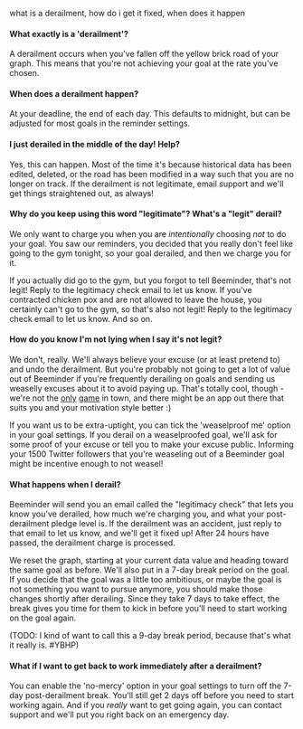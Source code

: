 what is a derailment, how do i get it fixed, when does it happen 

#### What exactly is a 'derailment'?
A derailment occurs when you've fallen off the yellow brick road of your graph.  This means that you're not achieving your goal at the rate you've chosen.

#### When does a derailment happen?
At your deadline, the end of each day.  This defaults to midnight, but can be adjusted for most goals in the reminder settings.

#### I just derailed in the middle of the day!  Help?
Yes, this can happen.  Most of the time it's because historical data has been edited, deleted, or the road has been modified in a way such that you are no longer on track.  If the derailment is not legitimate, email support and we'll get things straightened out, as always!

#### Why do you keep using this word "legitimate"?  What's a "legit" derail?
We only want to charge you when you are *intentionally* choosing *not* to do your goal.  You saw our reminders, you decided that you really don't feel like going to the gym tonight, so your goal derailed, and then we charge you for it.

If you actually did go to the gym, but you forgot to tell Beeminder, that's not legit!  Reply to the legitimacy check email to let us know.  If you've contracted chicken pox and are not allowed to leave the house, you certainly can't go to the gym, so that's also not legit!  Reply to the legitimacy check email to let us know.  And so on.

#### How do you know I'm not lying when I say it's not legit?
We don't, really.  We'll always believe your excuse (or at least pretend to) and undo the derailment.  But you're probably not going to get a lot of value out of Beeminder if you're frequently derailing on goals and sending us weaselly excuses about it to avoid paying up.  That's totally cool, though - we're not the [only](http://blog.beeminder.com/competitors/) [game](http://blog.beeminder.com/trackhack/) in town, and there might be an app out there that suits you and your motivation style better :)

If you want us to be extra-uptight, you can tick the 'weaselproof me' option in your goal settings.  If you derail on a weaselproofed goal, we'll ask for some proof of your excuse or tell you to make your excuse public.  Informing your 1500 Twitter followers that you're weaseling out of a Beeminder goal might be incentive enough to not weasel!

#### What happens when I derail?
Beeminder will send you an email called the "legitimacy check" that lets you know you've derailed, how much we're charging you, and what your post-derailment pledge level is.  If the derailment was an accident, just reply to that email to let us know, and we'll get it fixed up!  After 24 hours have passed, the derailment charge is processed.

We reset the graph, starting at your current data value and heading toward the same goal as before.  We'll also put in a 7-day break period on the goal.  If you decide that the goal was a little too ambitious, or maybe the goal is not something you want to pursue anymore, you should make those changes shortly after derailing.  Since they take 7 days to take effect, the break gives you time for them to kick in before you'll need to start working on the goal again.

(TODO: I kind of want to call this a 9-day break period, because that's what it really is.  #YBHP)

#### What if I want to get back to work immediately after a derailment?
You can enable the 'no-mercy' option in your goal settings to turn off the 7-day post-derailment break.  You'll still get 2 days off before you need to start working again.  And if you *really* want to get going again, you can contact support and we'll put you right back on an emergency day.

